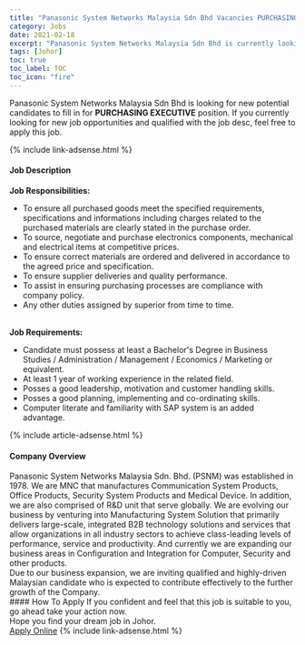 ```yaml
---
title: "Panasonic System Networks Malaysia Sdn Bhd Vacancies PURCHASING EXECUTIVE" 
category: Jobs 
date: 2021-02-18 
excerpt: "Panasonic System Networks Malaysia Sdn Bhd is currently looking for suitable person to fill in the PURCHASING EXECUTIVE which based in Johor" 
tags: [Johor] 
toc: true 
toc_label: TOC 
toc_icon: "fire" 
--- 
```


<p>Panasonic System Networks Malaysia Sdn Bhd is looking for new potential candidates to fill in for <b>PURCHASING EXECUTIVE</b> position. If you currently looking for new job opportunities and qualified with the job desc, feel free to apply this job.
</p>{% include link-adsense.html %} 
<div><div><h4>Job Description</h4></div><div><div><span><div><div><strong>Job Responsibilities:</strong></div><ul><li>To ensure all purchased goods meet the specified requirements, specifications and informations including charges related to the purchased materials are clearly stated in the purchase order.</li><li>To source, negotiate and purchase electronics components, mechanical and electrical items at competitive prices.</li><li>To ensure correct materials are ordered and delivered in accordance to the agreed price and specification.</li><li>To ensure supplier deliveries and quality performance.</li><li>To assist in ensuring purchasing processes are compliance with company policy.</li><li>Any other duties assigned by superior from time to time.</li></ul><div><br><strong>Job Requirements:</strong></div><ul><li>Candidate must possess at least a Bachelor's Degree in Business Studies / Administration / Management / Economics / Marketing or equivalent.</li><li>At least 1 year of working experience in the related field.</li><li>Posses a good leadership, motivation and customer handling skills.</li><li>Posses a good planning, implementing and co-ordinating skills.</li><li>Computer literate and familiarity with SAP system is an added advantage.</li></ul></div></span></div></div></div> 
{% include article-adsense.html %} 
<div><div><h4>Company Overview</h4></div><div><div><span><div><div>
	Panasonic System Networks Malaysia Sdn. Bhd. (PSNM) was established in 1978. We are MNC that manufactures Communication System Products, Office Products, Security System Products and Medical Device. In addition, we are also comprised of R&amp;D unit that serve globally. We are evolving our business by venturing into Manufacturing System Solution that primarily delivers large-scale, integrated B2B technology solutions and services that allow organizations in all industry sectors to achieve class-leading levels of performance, service and productivity. And currently we are expanding our business areas in Configuration and Integration for Computer, Security and other products.<br>
	Due to our business expansion, we are inviting qualified and highly-driven Malaysian candidate who is expected to contribute effectively to the further growth of the Company.</div></div></span></div></div></div> 
#### How To Apply 
If you confident and feel that this job is suitable to you, go ahead take your action now. <br/> 
Hope you find your dream job in Johor. <br/> 
<a href="https://www.jobstreet.com.my/en/job/purchasing-executive-4484886?jobId=jobstreet-my-job-4484886&" class="btn btn--info" target="_blank" rel="nofollow noopenner">Apply Online</a> 
{% include link-adsense.html %} 